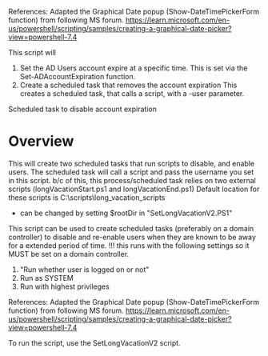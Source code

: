 References: 
Adapted the Graphical Date popup (Show-DateTimePickerForm function) from following MS forum. 
https://learn.microsoft.com/en-us/powershell/scripting/samples/creating-a-graphical-date-picker?view=powershell-7.4


This script will
1. Set the AD Users account expire at a specific time. 
This is set via the Set-ADAccountExpiration function.
2. Create a scheduled task that removes the account expiration
This creates a scheduled task, that calls a script, with a -user parameter.



Scheduled task to disable account expiration
# Overview
This will create two scheduled tasks that run scripts to disable, and enable users. 
The scheduled task will call a script and pass the username you set in this script. 
b/c of this, this process/scheduled task relies on two external scripts (longVacationStart.ps1 and longVacationEnd.ps1)
Default location for these scripts is C:\scripts\long_vacation_scripts 
* can be changed by setting $rootDir in "SetLongVacationV2.PS1"

This script can be used to create scheduled tasks (preferably on a domain controller) to 
disable and re-enable users when they are known to be away for a extended period of time. 
!!! this runs with the following settings so it MUST be set on a domain controller. 
1. "Run whether user is logged on or not"
2. Run as SYSTEM
3. Run with highest privileges

References: 
Adapted the Graphical Date popup (Show-DateTimePickerForm function) from following MS forum. 
https://learn.microsoft.com/en-us/powershell/scripting/samples/creating-a-graphical-date-picker?view=powershell-7.4


To run the script, use the SetLongVacationV2 script. 
